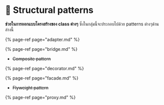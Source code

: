 # 🦈 Structural patterns

**ช่วยในการออกแบบโครงสร้างของ class ต่างๆ** ซึ่งในกลุ่มนี้จะประกอบไปด้วย patterns ต่างๆด้านล่างนี้

{% page-ref page="adapter.md" %}

{% page-ref page="bridge.md" %}

* ~~Composite pattern~~

{% page-ref page="decorator.md" %}

{% page-ref page="facade.md" %}

* ~~Flyweight pattern~~

{% page-ref page="proxy.md" %}

